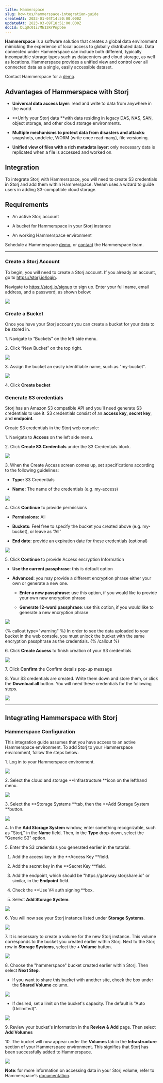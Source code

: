 ```yaml
---
title: Hammerspace
slug: how-tos/hammerspace-integration-guide
createdAt: 2023-01-04T14:50:00.000Z
updatedAt: 2023-03-09T18:51:00.000Z
docId: DLqUc01i7ME12RYPnpb6e
---
```


**Hammerspace** is a software solution that creates a global data environment  mimicking the experience of local access to globally distributed data. Data connected under Hammerspace can include both different, typically incompatible storage types such as datacenters and cloud storage, as well as locations. Hammerspace provides a unified view and control over all connected data as a single, easily accessible dataset.

Contact Hammerspace for a [demo](https://hammerspace.com/hammerspace-software/).

## Advantages of Hammerspace with Storj 

*   **Universal data access layer**: read and write to data from anywhere in the world.&#x20;

*   **Unify your Storj data **with data residing in legacy DAS, NAS, SAN, object storage, and other cloud storage environments.&#x20;

*   **Multiple mechanisms to protect data from disasters and attacks**: snapshots, undelete, WORM (write once read many), file versioning.

*   **Unified view of files with a rich metadata layer**: only necessary data is replicated when a file is accessed and worked on.

## Integration

To integrate Storj with Hammerspace, you will need to create S3 credentials in Storj and add them within Hammerspace. Veeam uses a wizard to guide users in adding S3-compatible cloud storage.

## Requirements

*   An active Storj account

*   A bucket for Hammerspace in your Storj instance

*   An working Hammerspace environment

Schedule a Hammerspace [demo](https://hammerspace.com/hammerspace-software/), or [contact](https://hammerspace.com/contact-us/) the Hammerspace team.

***

### Create a Storj Account

To begin, you will need to create a Storj account. If you already an account, go to <https://storj.io/login>.

Navigate to <https://storj.io/signup> to sign up. Enter your full name, email address, and a password, as shown below:

![](https://archbee-image-uploads.s3.amazonaws.com/kv3plx2xmXcUGcVl4Lttj/x1VMINrRdadrVk5vLXIBT_capture.PNG)

### Create a Bucket 

Once you have your Storj account you can create a bucket for your data to be stored in.

1\. Navigate to “Buckets” on the left side menu.

2\. Click “New Bucket” on the top right.

![](https://archbee-image-uploads.s3.amazonaws.com/kv3plx2xmXcUGcVl4Lttj/jbnQ38ynnrWl0jnO_j-E5_comet-backup-storj-2.png)

3\. Assign the bucket an easily identifiable name, such as "my-bucket".

![](https://archbee-image-uploads.s3.amazonaws.com/kv3plx2xmXcUGcVl4Lttj/K65vHcrJtRq4S87jICtYx_screenshot-2023-03-09-at-110429-am.png)

4\. Click **Create bucket**

### Generate S3 credentials

Storj has an Amazon S3 compatible API and you'll need generate S3 credentials to use it. S3 credentials consist of an **access key**, **secret key**, and **endpoint**.

Create S3 credentials in the Storj web console:

1\. Navigate to **Access** on the left side menu.

2\. Click **Create S3 Credentials** under the S3 Credentials block.



![](https://archbee-image-uploads.s3.amazonaws.com/kv3plx2xmXcUGcVl4Lttj/EZyAl8Wux2GOlyPd70HnI_screenshot-2023-03-09-at-110900-am.png)

3\. When the Create Access screen comes up, set specifications according to the following guidelines:

*   **Type:** S3 Credentials

*   **Name:** The name of the credentials (e.g. my-access)

![](https://archbee-image-uploads.s3.amazonaws.com/kv3plx2xmXcUGcVl4Lttj/Cv1Lirp-3-OueRk-YAR8u_image.png)

4\. Click **Continue** to provide permissions

*   **Permissions:** All

*   **Buckets:** Feel free to specify the bucket you created above (e.g. my-bucket), or leave as “All”

*   **End date**: provide an expiration date for these credentials (optional)

![](https://archbee-image-uploads.s3.amazonaws.com/kv3plx2xmXcUGcVl4Lttj/gQ8jBHtvd5sFZFuAqth_h_image.png)

5\. Click **Continue** to provide Access encryption Information

*   **Use the current passphrase**: this is default option

*   **Advanced**: you may provide a different encryption phrase either your own or generate a new one.
    *   **Enter a new passphrase**: use this option, if you would like to provide your own new encryption phrase

    *   **Generate 12-word passphrase**: use this option, if you would like to generate a new encryption phrase

![](https://archbee-image-uploads.s3.amazonaws.com/kv3plx2xmXcUGcVl4Lttj/Uxn8zBqXQVmQvsswV3pJ2_image.png)

{% callout type="warning"  %} 
In order to see the data uploaded to your bucket in the web console, you must unlock the bucket with the same encryption passphrase as the credentials.
{% /callout %}

6\. Click **Create Access** to finish creation of your S3 credentials

![](https://archbee-image-uploads.s3.amazonaws.com/kv3plx2xmXcUGcVl4Lttj/zk2JE9Z6f3vk_R2cjpdqc_image.png)

7\. Click **Confirm** the Confirm details pop-up message

8\. Your S3 credentials are created. Write them down and store them, or click the **Download all** button. You will need these credentials for the following steps.

![](https://archbee-image-uploads.s3.amazonaws.com/kv3plx2xmXcUGcVl4Lttj/xH5tgzVKXn-uK2hVfSo8e_image.png)

***

## Integrating Hammerspace with Storj

### Hammerspace Configuration

This integration guide assumes that you have access to an active Hammerspace environment. To add Storj to your Hammerspace environment, follow the steps below:

1\. Log in to your Hammerspace environment.

![](https://archbee-image-uploads.s3.amazonaws.com/kv3plx2xmXcUGcVl4Lttj/zmk4BGsFbIoEgu4SZF6tN_image-0.png)

2\. Select the cloud and storage **Infrastructure **icon on the lefthand menu.

![](https://archbee-image-uploads.s3.amazonaws.com/kv3plx2xmXcUGcVl4Lttj/YYJS4M3teSdgzEZ-ynw1V_image.png)

3\. Select the **Storage Systems **tab, then the **Add Storage System **button.

![](https://archbee-image-uploads.s3.amazonaws.com/kv3plx2xmXcUGcVl4Lttj/Y8gzE9G1KO63SNhXuvywJ_image.png)

4\. In the **Add Storage System** window, enter something recognizable, such as "Storj," in the **Name** field. Then, in the **Type** drop-down, select the "Generic S3" option.

5\. Enter the S3 credentials you generated earlier in the tutorial:

1.  Add the access key in the **Access Key **field.

2.  Add the secret key in the **Secret Key **field.

3.  Add the endpoint, which should be "https\://gateway.storjshare.io" or similar, in the **Endpoint** field.

4.  Check the **Use V4 auth signing **box.

5.  Select **Add Storage System**.

![](https://archbee-image-uploads.s3.amazonaws.com/kv3plx2xmXcUGcVl4Lttj/Fgp7km_uISDze9D9Y2lnv_image.png)

6\. You will now see your Storj instance listed under **Storage Systems**.

![](https://archbee-image-uploads.s3.amazonaws.com/kv3plx2xmXcUGcVl4Lttj/Bv_aNC9IbmCVf6WSWSnEP_image.png)

7\. It is necessary to create a volume for the new Storj instance. This volume corresponds to the bucket you created earlier within Storj. Next to the Storj row in **Storage Systems**, select the **+ Volume** button.

![](https://archbee-image-uploads.s3.amazonaws.com/kv3plx2xmXcUGcVl4Lttj/lBSumlSdgoFVJ8YvdrAC-_image.png)

8\. Choose the "hammerspace" bucket created earlier within Storj. Then select **Next Step**.

*   If you want to share this bucket with another site, check the box under the **Shared Volume** column.

![](https://archbee-image-uploads.s3.amazonaws.com/kv3plx2xmXcUGcVl4Lttj/-elgrNKidndu3mCmlA5i7_image.png)

*   If desired, set a limit on the bucket's capacity. The default is "Auto (Unlimited)".

![](https://archbee-image-uploads.s3.amazonaws.com/kv3plx2xmXcUGcVl4Lttj/cTa1aLoz5dPw2eZvpL2J6_image.png)

9\. Review your bucket's information in the **Review & Add** page. Then select **Add Volumes**

10\. The bucket will now appear under the **Volumes** tab in the **Infrastructure** section of your Hammerspace environment. This signifies that Storj has been successfully added to Hammerspace.

![](https://archbee-image-uploads.s3.amazonaws.com/kv3plx2xmXcUGcVl4Lttj/DZjF3Zints0yM9UADH__I_image.png)

**Note**: for more information on accessing data in your Storj volume, refer to Hammerspace's [documentation](https://hammerspace.com/resources/).





##

